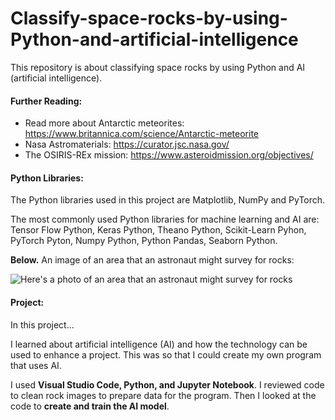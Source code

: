 # Classify-space-rocks-by-using-Python-and-artificial-intelligence
This repository is about classifying space rocks by using Python and AI (artificial intelligence).

#### Further Reading:
* Read more about Antarctic meteorites: https://www.britannica.com/science/Antarctic-meteorite
* Nasa Astromaterials: https://curator.jsc.nasa.gov/ 
* The OSIRIS-REx mission: https://www.asteroidmission.org/objectives/

#### Python Libraries:

The Python libraries used in this project are Matplotlib, NumPy and PyTorch.

The most commonly used Python libraries for machine learning and AI are:
Tensor Flow Python, Keras Python, Theano Python, Scikit-Learn Pyhon, PyTorch Pyton, Numpy Python, Python Pandas, Seaborn Python.

**Below.** An image of an area that an astronaut might survey for rocks:

<img src="https://github.com/natnew/Classify-space-rocks-by-using-Python-and-artificial-intelligence/blob/main/Nasa.PNG" alt="Here's a photo of an area that an astronaut might survey for rocks ">

#### Project:
In this project...

I learned about artificial intelligence (AI) and how the technology can be used to enhance a project. This was so that I could create my own program that uses AI.

I used **Visual Studio Code, Python, and Jupyter Notebook**. I reviewed code to clean rock images to prepare data for the program. Then I looked at the code to **create and train the AI model**.
